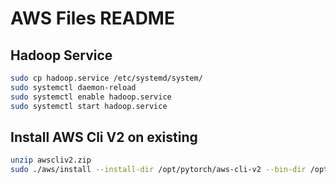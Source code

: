 # AWS Files README

## Hadoop Service

```sh
sudo cp hadoop.service /etc/systemd/system/
sudo systemctl daemon-reload
sudo systemctl enable hadoop.service
sudo systemctl start hadoop.service
```

## Install AWS Cli V2 on existing

```bash
unzip awscliv2.zip
sudo ./aws/install --install-dir /opt/pytorch/aws-cli-v2 --bin-dir /opt/pytorch/bin
```
